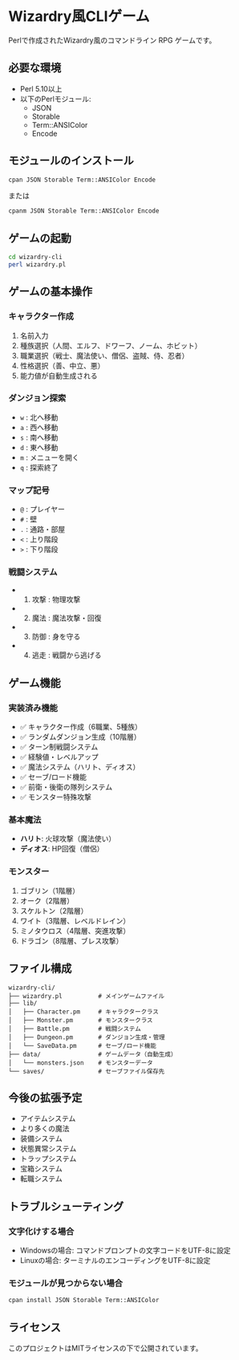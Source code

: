 # Wizardry風CLIゲーム

Perlで作成されたWizardry風のコマンドライン RPG ゲームです。

## 必要な環境

- Perl 5.10以上
- 以下のPerlモジュール:
  - JSON
  - Storable
  - Term::ANSIColor
  - Encode

## モジュールのインストール

```bash
cpan JSON Storable Term::ANSIColor Encode
```

または

```bash
cpanm JSON Storable Term::ANSIColor Encode
```

## ゲームの起動

```bash
cd wizardry-cli
perl wizardry.pl
```

## ゲームの基本操作

### キャラクター作成
1. 名前入力
2. 種族選択（人間、エルフ、ドワーフ、ノーム、ホビット）
3. 職業選択（戦士、魔法使い、僧侶、盗賊、侍、忍者）
4. 性格選択（善、中立、悪）
5. 能力値が自動生成される

### ダンジョン探索
- `w` : 北へ移動
- `a` : 西へ移動
- `s` : 南へ移動  
- `d` : 東へ移動
- `m` : メニューを開く
- `q` : 探索終了

### マップ記号
- `@` : プレイヤー
- `#` : 壁
- `.` : 通路・部屋
- `<` : 上り階段
- `>` : 下り階段

### 戦闘システム
- 1. 攻撃 : 物理攻撃
- 2. 魔法 : 魔法攻撃・回復
- 3. 防御 : 身を守る
- 4. 逃走 : 戦闘から逃げる

## ゲーム機能

### 実装済み機能
- ✅ キャラクター作成（6職業、5種族）
- ✅ ランダムダンジョン生成（10階層）
- ✅ ターン制戦闘システム
- ✅ 経験値・レベルアップ
- ✅ 魔法システム（ハリト、ディオス）
- ✅ セーブ/ロード機能
- ✅ 前衛・後衛の隊列システム
- ✅ モンスター特殊攻撃

### 基本魔法
- **ハリト**: 火球攻撃（魔法使い）
- **ディオス**: HP回復（僧侶）

### モンスター
1. ゴブリン（1階層）
2. オーク（2階層）
3. スケルトン（2階層）
4. ワイト（3階層、レベルドレイン）
5. ミノタウロス（4階層、突進攻撃）
6. ドラゴン（8階層、ブレス攻撃）

## ファイル構成

```
wizardry-cli/
├── wizardry.pl          # メインゲームファイル
├── lib/
│   ├── Character.pm     # キャラクタークラス
│   ├── Monster.pm       # モンスタークラス
│   ├── Battle.pm        # 戦闘システム
│   ├── Dungeon.pm       # ダンジョン生成・管理
│   └── SaveData.pm      # セーブ/ロード機能
├── data/                # ゲームデータ（自動生成）
│   └── monsters.json    # モンスターデータ
└── saves/               # セーブファイル保存先
```

## 今後の拡張予定

- アイテムシステム
- より多くの魔法
- 装備システム
- 状態異常システム
- トラップシステム
- 宝箱システム
- 転職システム

## トラブルシューティング

### 文字化けする場合
- Windowsの場合: コマンドプロンプトの文字コードをUTF-8に設定
- Linuxの場合: ターミナルのエンコーディングをUTF-8に設定

### モジュールが見つからない場合
```bash
cpan install JSON Storable Term::ANSIColor
```

## ライセンス

このプロジェクトはMITライセンスの下で公開されています。